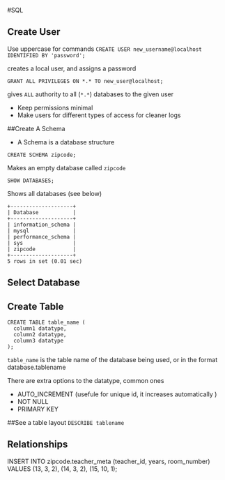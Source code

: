 #SQL
## Create User
Use uppercase for commands
`CREATE USER new_username@localhost IDENTIFIED BY 'password';`

creates a local user, and assigns a password

`GRANT ALL PRIVILEGES ON *.* TO new_user@localhost;`

gives `ALL` authority to all (`*.*`) databases to the given user

* Keep permissions minimal
* Make users for different types of access for cleaner logs

##Create A Schema
* A Schema is a database structure

`CREATE SCHEMA zipcode;`

Makes an empty database called `zipcode`

`SHOW DATABASES;`

Shows all databases (see below)
```mysql> SHOW DATABASES;
+--------------------+
| Database           |
+--------------------+
| information_schema |
| mysql              |
| performance_schema |
| sys                |
| zipcode            |
+--------------------+
5 rows in set (0.01 sec)
```

## Select Database

## Create Table
```
CREATE TABLE table_name (
  column1 datatype,
  column2 datatype,
  column3 datatype
);
```
`table_name` is the table name of the database being used, or in the format database.tablename

There are extra options to the datatype, common ones
* AUTO_INCREMENT (usefule for unique id, it increases automatically )
* NOT NULL
* PRIMARY KEY

##See a table layout
`DESCRIBE tablename`

## Relationships



INSERT INTO zipcode.teacher_meta (teacher_id, years, room_number)
    VALUES (13, 3, 2),
      (14, 3, 2),
      (15, 10, 1);
